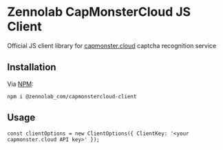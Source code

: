 # Zennolab CapMonsterCloud JS Client

Official JS client library for [capmonster.cloud](https://capmonster.cloud/) captcha recognition service

## Installation

Via [NPM](https://www.npmjs.com/):

    npm i @zennolab_com/capmonstercloud-client

## Usage

    const clientOptions = new ClientOptions({ ClientKey: '<your capmonster.cloud API key>' });
